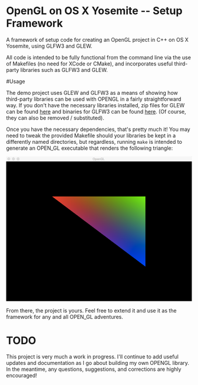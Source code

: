 # OpenGL on OS X Yosemite -- Setup Framework
 A framework of setup code for creating an OpenGL project in C++ on OS X Yosemite, using GLFW3 and GLEW.

All code is intended to be fully functional from the command line via the use of Makefiles (no need for XCode or CMake), and incorporates useful third-party libraries such as GLFW3 and GLEW.


#Usage

The demo project uses GLEW and GLFW3 as a means of showing how third-party libraries
can be used with OPENGL in a fairly straightforward way. If you don't have the necessary
libraries installed, zip files for GLEW can be found [here](http://glew.sourceforge.net/) and binaries for GLFW3 can be found [here](http://www.glfw.org/).
(Of course, they can also be removed / substituted).

Once you have the necessary dependencies, that's pretty much it! You may need to tweak the provided Makefile should your libraries be kept in a differently named directories,
but regardless, running ```make``` is intended to generate an OPEN_GL executable that renders the following triangle:

<img src="img/triangle.png" />


From there, the project is yours. Feel free to extend it and use it
as the framework for any and all OPEN_GL adventures.


# TODO
This project is very much a work in progress. I'll continue to add useful updates and documentation
as I go about building my own OPENGL library. In the meantime, any questions, suggestions, and corrections are highly encouraged!
